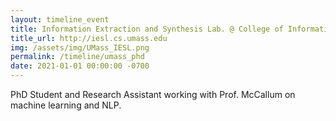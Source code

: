 ```yaml
---
layout: timeline_event
title: Information Extraction and Synthesis Lab. @ College of Information and Computer Sciences UMass Amherst
title_url: http://iesl.cs.umass.edu
img: /assets/img/UMass_IESL.png
permalink: /timeline/umass_phd
date: 2021-01-01 00:00:00 -0700
---
```



PhD Student and Research Assistant working with Prof. McCallum on machine learning and NLP.
